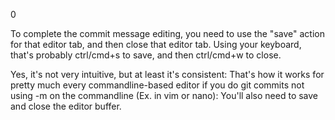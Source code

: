 0

To complete the commit message editing, you need to use the "save" action for that editor tab, and then close that editor tab. Using your keyboard, that's probably ctrl/cmd+s to save, and then ctrl/cmd+w to close.

Yes, it's not very intuitive, but at least it's consistent: That's how it works for pretty much every commandline-based editor if you do git commits not using -m on the commandline (Ex. in vim or nano): You'll also need to save and close the editor buffer.
